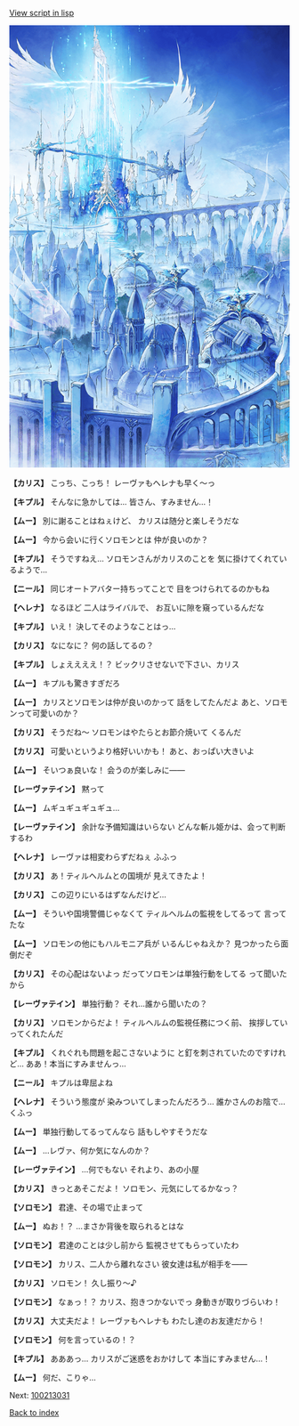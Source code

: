 [View script in lisp](../scripts/100213020.txt)

![angel_world.png](../images/backgrounds/angel_world.png)

**【カリス】**
こっち、こっち！
レーヴァもヘレナも早く～っ

**【キプル】**
そんなに急かしては…
皆さん、すみません…！

**【ムー】**
別に謝ることはねぇけど、
カリスは随分と楽しそうだな

**【ムー】**
今から会いに行くソロモンとは
仲が良いのか？

**【キプル】**
そうですねえ…
ソロモンさんがカリスのことを
気に掛けてくれているようで…

**【ニール】**
同じオートアバター持ちってことで
目をつけられてるのかもね

**【ヘレナ】**
なるほど
二人はライバルで、
お互いに隙を窺っているんだな

**【キプル】**
いえ！
決してそのようなことはっ…

**【カリス】**
なになに？
何の話してるの？

**【キプル】**
しょええええ！？
ビックリさせないで下さい、カリス

**【ムー】**
キプルも驚きすぎだろ

**【ムー】**
カリスとソロモンは仲が良いのかって
話をしてたんだよ
あと、ソロモンって可愛いのか？

**【カリス】**
そうだね～
ソロモンはやたらとお節介焼いて
くるんだ

**【カリス】**
可愛いというより格好いいかも！
あと、おっぱい大きいよ

**【ムー】**
そいつぁ良いな！
会うのが楽しみに――

**【レーヴァテイン】**
黙って

**【ムー】**
ムギュギュギュギュ…

**【レーヴァテイン】**
余計な予備知識はいらない
どんな斬ル姫かは、会って判断するわ

**【ヘレナ】**
レーヴァは相変わらずだねぇ
ふふっ

**【カリス】**
あ！ティルヘルムとの国境が
見えてきたよ！

**【カリス】**
この辺りにいるはずなんだけど…

**【ムー】**
そういや国境警備じゃなくて
ティルヘルムの監視をしてるって
言ってたな

**【ムー】**
ソロモンの他にもハルモニア兵が
いるんじゃねえか？
見つかったら面倒だぞ

**【カリス】**
その心配はないよっ
だってソロモンは単独行動をしてる
って聞いたから

**【レーヴァテイン】**
単独行動？
それ…誰から聞いたの？

**【カリス】**
ソロモンからだよ！
ティルヘルムの監視任務につく前、
挨拶していってくれたんだ

**【キプル】**
くれぐれも問題を起こさないように
と釘を刺されていたのですけれど…
ああ！本当にすみませんっ…

**【ニール】**
キプルは卑屈よね

**【ヘレナ】**
そういう態度が
染みついてしまったんだろう…
誰かさんのお陰で…くふっ

**【ムー】**
単独行動してるってんなら
話もしやすそうだな

**【ムー】**
…レヴァ、何か気になんのか？

**【レーヴァテイン】**
…何でもない
それより、あの小屋

**【カリス】**
きっとあそこだよ！
ソロモン、元気にしてるかなっ？

**【ソロモン】**
君達、その場で止まって

**【ムー】**
ぬお！？
…まさか背後を取られるとはな

**【ソロモン】**
君達のことは少し前から
監視させてもらっていたわ

**【ソロモン】**
カリス、二人から離れなさい
彼女達は私が相手を――

**【カリス】**
ソロモン！
久し振り～♪

**【ソロモン】**
なぁっ！？
カリス、抱きつかないでっ
身動きが取りづらいわ！

**【カリス】**
大丈夫だよ！
レーヴァもヘレナも
わたし達のお友達だから！

**【ソロモン】**
何を言っているの！？

**【キプル】**
あああっ…
カリスがご迷惑をおかけして
本当にすみません…！

**【ムー】**
何だ、こりゃ…

Next: [100213031](100213031.md)

[Back to index](index.md)

